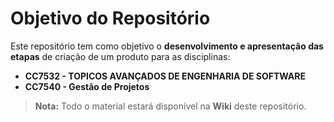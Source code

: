 # Objetivo do Repositório

Este repositório tem como objetivo o **desenvolvimento e apresentação das etapas** de criação de um produto para as disciplinas:

- **CC7532 - TOPICOS AVANÇADOS DE ENGENHARIA DE SOFTWARE**
- **CC7540 - Gestão de Projetos**

> **Nota:** Todo o material estará disponível na **Wiki** deste repositório.
